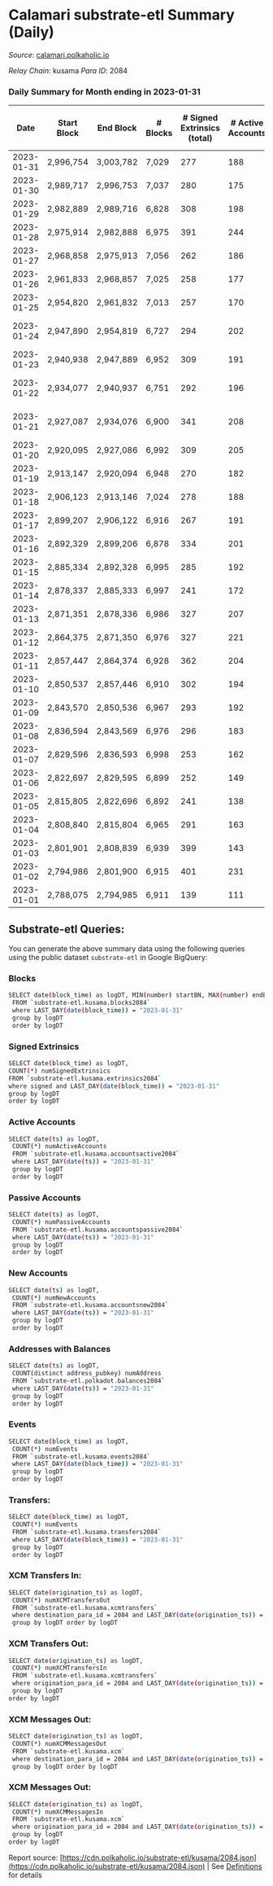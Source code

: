 # Calamari substrate-etl Summary (Daily)

_Source_: [calamari.polkaholic.io](https://calamari.polkaholic.io)

*Relay Chain*: kusama
*Para ID*: 2084



### Daily Summary for Month ending in 2023-01-31


| Date | Start Block | End Block | # Blocks | # Signed Extrinsics (total) | # Active Accounts | # Passive | # New | # Addresses with Balances | # Events | # Transfers | # XCM Transfers In | # XCM Transfers Out | # XCM In | # XCM Out | Issues | 
| ---- | ----------- | --------- | -------- | --------------------------- | ----------------- | --------- | ----- | ------------------------- | -------- | ----------- | ------------------ | ------------------- | -------- | --------- | ------ |
| 2023-01-31 | 2,996,754 | 3,003,782 | 7,029 | 277 | 188 |  | 9 | 35,178 | 50,162 | 61 ($16,000.46) | 3 ($166.54) |   |  |  |  |
| 2023-01-30 | 2,989,717 | 2,996,753 | 7,037 | 280 | 175 |  | 18 | 35,169 | 50,240 | 74 ($29,258.05) | 7 ($232.95) |   |  |  |  |
| 2023-01-29 | 2,982,889 | 2,989,716 | 6,828 | 308 | 198 |  | 10 | 35,153 | 48,669 | 67 ($36,562.36) | 6 ($161.89) | 9 ($382.93) |  |  |  |
| 2023-01-28 | 2,975,914 | 2,982,888 | 6,975 | 391 | 244 |  | 8 | 35,143 | 50,700 | 134 ($44,971.79) | 5 ($259.47) | 3 ($67.35) |  |  |  |
| 2023-01-27 | 2,968,858 | 2,975,913 | 7,056 | 262 | 186 |  | 6 | 35,138 | 49,926 | 43 ($3,627.21) |   | 5 ($278.22) |  |  |  |
| 2023-01-26 | 2,961,833 | 2,968,857 | 7,025 | 258 | 177 |  | 12 | 35,133 | 43,114 | 62 ($17,851.80) | 1 ($68.09) | 8 ($264.88) |  |  |  |
| 2023-01-25 | 2,954,820 | 2,961,832 | 7,013 | 257 | 170 |  | 7 | 35,121 | 49,637 | 50 ($8,367.61) | 2 ($385.07) | 1 ($0.15) |  |  |  |
| 2023-01-24 | 2,947,890 | 2,954,819 | 6,727 | 294 | 202 |  | 12 | 35,114 | 49,106 | 78 ($23,901.89) | 2 ($34.95) | 3 ($281.96) |  |  | 203 missing (2.93%) |
| 2023-01-23 | 2,940,938 | 2,947,889 | 6,952 | 309 | 191 |  | 12 | 35,102 | 49,848 | 65 ($41,017.51) |   | 2 ($48.98) |  |  |  |
| 2023-01-22 | 2,934,077 | 2,940,937 | 6,751 | 292 | 196 |  | 10 | 35,091 | 48,789 | 66 ($7,225.33) | 1 ($0.66) | 5 ($185.39) |  |  | 110 missing (1.60%) |
| 2023-01-21 | 2,927,087 | 2,934,076 | 6,900 | 341 | 208 |  | 7 | 35,082 | 50,074 | 81 ($37,374.22) | 2 ($119.92) | 5 ($350.41) |  |  | 90 missing (1.29%) |
| 2023-01-20 | 2,920,095 | 2,927,086 | 6,992 | 309 | 205 |  | 35 | 35,078 | 50,182 | 111 ($20,101.35) | 1 ($20.53) | 3 ($205.21) |  |  |  |
| 2023-01-19 | 2,913,147 | 2,920,094 | 6,948 | 270 | 182 |  | 8 | 35,053 | 49,728 | 50 ($12,769.79) | 3 ($59.44) |   |  |  |  |
| 2023-01-18 | 2,906,123 | 2,913,146 | 7,024 | 278 | 188 |  | 10 | 35,046 | 43,249 | 57 ($6,386.45) | 4 ($359.30) | 4 ($265.83) |  |  |  |
| 2023-01-17 | 2,899,207 | 2,906,122 | 6,916 | 267 | 191 |  | 17 | 35,036 | 48,806 | 75 ($9,385.27) |   | 5 ($121.19) |  |  |  |
| 2023-01-16 | 2,892,329 | 2,899,206 | 6,878 | 334 | 201 |  | 17 | 35,019 | 49,827 | 88 ($14,974.06) | 1 ($43.00) |   |  |  |  |
| 2023-01-15 | 2,885,334 | 2,892,328 | 6,995 | 285 | 192 |  | 15 | 35,002 | 49,767 | 75 ($15,239.58) | 1 ($669.15) | 1 ($131.38) |  |  |  |
| 2023-01-14 | 2,878,337 | 2,885,333 | 6,997 | 241 | 172 |  | 13 | 34,988 | 49,391 | 57 ($21,354.90) | 4 ($329.87) |   |  |  |  |
| 2023-01-13 | 2,871,351 | 2,878,336 | 6,986 | 327 | 207 |  | 19 | 34,977 | 49,960 | 123 ($52,748.91) | 3 ($36.56) | 4 ($1,060.74) |  |  |  |
| 2023-01-12 | 2,864,375 | 2,871,350 | 6,976 | 327 | 221 |  | 18 | 34,959 | 49,855 | 101 ($25,891.12) | 5 ($114.45) | 1 ($21.62) |  |  |  |
| 2023-01-11 | 2,857,447 | 2,864,374 | 6,928 | 362 | 204 |  | 36 | 34,944 | 43,246 | 128 ($33,293.68) | 4 ($88.99) |   |  |  |  |
| 2023-01-10 | 2,850,537 | 2,857,446 | 6,910 | 302 | 194 |  | 18 | 34,909 | 49,123 | 70 ($37,607.68) |   | 3 ($220.33) |  |  |  |
| 2023-01-09 | 2,843,570 | 2,850,536 | 6,967 | 293 | 192 |  | 17 | 34,892 | 49,041 | 73 ($7,446.70) | 4 ($0.11) | 4 ($0.09) |  |  |  |
| 2023-01-08 | 2,836,594 | 2,843,569 | 6,976 | 296 | 183 |  | 21 | 34,877 | 48,810 | 75 ($8,458.79) |   |   |  |  |  |
| 2023-01-07 | 2,829,596 | 2,836,593 | 6,998 | 253 | 162 |  | 11 | 34,856 | 48,273 | 63 ($5,444.65) |   |   |  |  |  |
| 2023-01-06 | 2,822,697 | 2,829,595 | 6,899 | 252 | 149 |  | 24 | 34,846 | 47,297 | 72 ($239,570.69) | 1 ($61.27) |   |  |  |  |
| 2023-01-05 | 2,815,805 | 2,822,696 | 6,892 | 241 | 138 |  | 6 | 34,822 | 47,599 | 37 ($346,905.18) | 1 ($24.43) |   |  |  |  |
| 2023-01-04 | 2,808,840 | 2,815,804 | 6,965 | 291 | 163 |  | 30 | 34,817 | 41,850 | 116 ($206,279.18) |   | 2 ($157.35) |  |  |  |
| 2023-01-03 | 2,801,901 | 2,808,839 | 6,939 | 399 | 143 |  | 16 | 34,789 | 48,982 | 247 ($670,679.13) | 2 ($1,128.92) | 2 ($1,073.43) |  |  |  |
| 2023-01-02 | 2,794,986 | 2,801,900 | 6,915 | 401 | 231 |  | 112 | 34,773 | 49,204 | 253 ($208,061.87) | 1 ($13.03) | 1 ($186.15) |  |  |  |
| 2023-01-01 | 2,788,075 | 2,794,985 | 6,911 | 139 | 111 |  | 4 | 34,663 | 47,848 | 29 ($7,889.02) |   |   |  |  |  |

## Substrate-etl Queries:
You can generate the above summary data using the following queries using the public dataset `substrate-etl` in Google BigQuery:

### Blocks
```bash
SELECT date(block_time) as logDT, MIN(number) startBN, MAX(number) endBN, COUNT(*) numBlocks 
 FROM `substrate-etl.kusama.blocks2084`  
 where LAST_DAY(date(block_time)) = "2023-01-31" 
 group by logDT 
 order by logDT
```

### Signed Extrinsics
```bash
SELECT date(block_time) as logDT, 
COUNT(*) numSignedExtrinsics 
FROM `substrate-etl.kusama.extrinsics2084`  
where signed and LAST_DAY(date(block_time)) = "2023-01-31" 
group by logDT 
order by logDT
```

### Active Accounts
```bash
SELECT date(ts) as logDT, 
 COUNT(*) numActiveAccounts 
 FROM `substrate-etl.kusama.accountsactive2084` 
 where LAST_DAY(date(ts)) = "2023-01-31" 
 group by logDT 
 order by logDT
```

### Passive Accounts
```bash
SELECT date(ts) as logDT, 
 COUNT(*) numPassiveAccounts 
 FROM `substrate-etl.kusama.accountspassive2084` 
 where LAST_DAY(date(ts)) = "2023-01-31" 
 group by logDT 
 order by logDT
```

### New Accounts
```bash
SELECT date(ts) as logDT, 
 COUNT(*) numNewAccounts 
 FROM `substrate-etl.kusama.accountsnew2084` 
 where LAST_DAY(date(ts)) = "2023-01-31" 
 group by logDT
 order by logDT
```

### Addresses with Balances
```bash
SELECT date(ts) as logDT,
 COUNT(distinct address_pubkey) numAddress 
 FROM `substrate-etl.polkadot.balances2084` 
 where LAST_DAY(date(ts)) = "2023-01-31" 
 group by logDT 
 order by logDT
```

### Events
```bash
SELECT date(block_time) as logDT, 
 COUNT(*) numEvents 
 FROM `substrate-etl.kusama.events2084` 
 where LAST_DAY(date(block_time)) = "2023-01-31" 
 group by logDT 
 order by logDT
```

### Transfers:
```bash
SELECT date(block_time) as logDT, 
 COUNT(*) numEvents 
 FROM `substrate-etl.kusama.transfers2084` 
 where LAST_DAY(date(block_time)) = "2023-01-31" 
 group by logDT 
 order by logDT
```

### XCM Transfers In:
```bash
SELECT date(origination_ts) as logDT, 
 COUNT(*) numXCMTransfersOut 
 FROM `substrate-etl.kusama.xcmtransfers` 
 where destination_para_id = 2084 and LAST_DAY(date(origination_ts)) = "2023-01-31" 
 group by logDT order by logDT
```

### XCM Transfers Out:
```bash
SELECT date(origination_ts) as logDT, 
 COUNT(*) numXCMTransfersIn 
 FROM `substrate-etl.kusama.xcmtransfers` 
 where origination_para_id = 2084 and LAST_DAY(date(origination_ts)) = "2023-01-31" 
 group by logDT 
order by logDT
```

### XCM Messages Out:
```bash
SELECT date(origination_ts) as logDT, 
 COUNT(*) numXCMMessagesOut 
 FROM `substrate-etl.kusama.xcm` 
 where destination_para_id = 2084 and LAST_DAY(date(origination_ts)) = "2023-01-31" 
 group by logDT order by logDT
```

### XCM Messages Out:
```bash
SELECT date(origination_ts) as logDT, 
 COUNT(*) numXCMMessagesIn 
 FROM `substrate-etl.kusama.xcm` 
 where origination_para_id = 2084 and LAST_DAY(date(origination_ts)) = "2023-01-31" 
 group by logDT 
order by logDT
```


Report source: [https://cdn.polkaholic.io/substrate-etl/kusama/2084.json](https://cdn.polkaholic.io/substrate-etl/kusama/2084.json) | See [Definitions](/DEFINITIONS.md) for details
